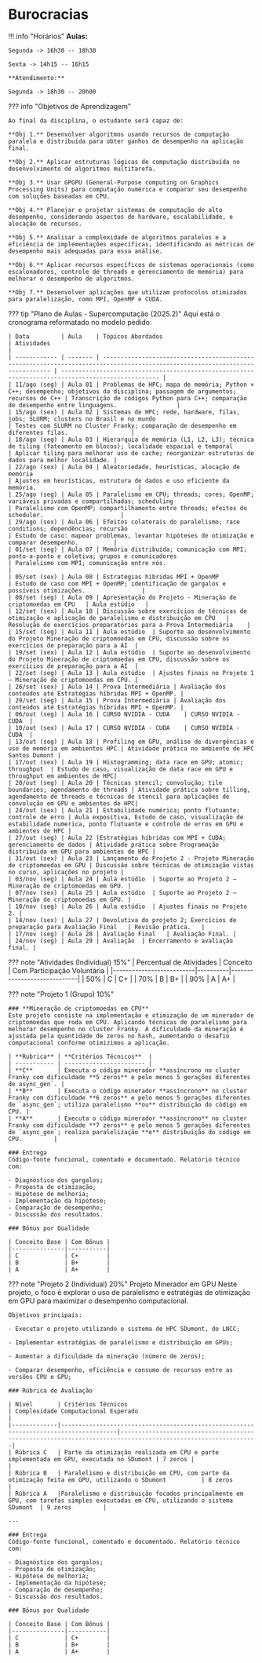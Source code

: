 

# Burocracias 

!!! info "Horários"
    **Aulas:**
    
    Segunda -> 16h30 -- 18h30
    
    Sexta -> 14h15 -- 16h15

    **Atendimento:**
    
    Segunda -> 18h30 -- 20h00


??? info "Objetivos de Aprendizagem"

    Ao final da disciplina, o estudante será capaz de:

    **Obj 1.** Desenvolver algoritmos usando recursos de computação paralela e distribuída para obter ganhos de desempenho na aplicação final.

    **Obj 2.** Aplicar estruturas lógicas de computação distribuída no desenvolvimento de algoritmos multitarefa.

    **Obj 3.** Usar GPGPU (General-Purpose computing on Graphics Processing Units) para computação numérica e comparar seu desempenho com soluções baseadas em CPU.

    **Obj 4.** Planejar e projetar sistemas de computação de alto desempenho, considerando aspectos de hardware, escalabilidade, e alocação de recursos.

    **Obj 5.** Analisar a complexidade de algoritmos paralelos e a eficiência de implementações específicas, identificando as métricas de desempenho mais adequadas para essa análise.

    **Obj 6.** Aplicar recursos específicos de sistemas operacionais (como escalonadores, controle de threads e gerenciamento de memória) para melhorar o desempenho de algoritmos.

    **Obj 7.** Desenvolver aplicações que utilizam protocolos otimizados para paralelização, como MPI, OpenMP e CUDA.


??? tip "Plano de Aulas - Supercomputação (2025.2)"
   Aqui está o cronograma reformatado no modelo pedido:

    | Data         | Aula    | Tópicos Abordados                                                                                                             | Atividades                                                                                         |
    | ------------ | ------- | ----------------------------------------------------------------------------------------------------------------------------- | -------------------------------------------------------------------------------------------------- |
    | 11/ago (seg) | Aula 01 | Problemas de HPC; mapa de memória; Python × C++; desempenho; objetivos da disciplina; passagem de argumentos; recursos de C++ | Transcrição de códigos Python para C++; comparação de desempenho entre linguagens.                 |
    | 15/ago (sex) | Aula 02 | Sistemas de HPC; rede, hardware, filas, jobs; SLURM; clusters no Brasil e no mundo                                            | Testes com SLURM no Cluster Franky; comparação de desempenho em diferentes filas.                  |
    | 18/ago (seg) | Aula 03 | Hierarquia de memória (L1, L2, L3); técnica de tiling (fateamento em blocos); localidade espacial e temporal                  | Aplicar tiling para melhorar uso de cache; reorganizar estruturas de dados para melhor localidade. |
    | 22/ago (sex) | Aula 04 | Aleatoriedade, heurísticas, alocação de memória                                                                               | Ajustes em heurísticas, estrutura de dados e uso eficiente da memória.                             |
    | 25/ago (seg) | Aula 05 | Paralelismo em CPU; threads; cores; OpenMP; variáveis privadas e compartilhadas; scheduling                                   | Paralelismo com OpenMP; compartilhamento entre threads; efeitos do scheduler.                      |
    | 29/ago (sex) | Aula 06 | Efeitos colaterais do paralelismo; race conditions; dependências; recursão                                                    | Estudo de caso: mapear problemas, levantar hipóteses de otimização e comparar desempenho.          |
    | 01/set (seg) | Aula 07 | Memória distribuída; comunicação com MPI; ponto-a-ponto e coletiva; grupos e comunicadores                                    | Paralelismo com MPI; comunicação entre nós.                                                        |
    | 05/set (sex) | Aula 08 | Estratégias híbridas MPI + OpenMP                                                                                             | Estudo de caso com MPI + OpenMP; identificação de gargalos e possíveis otimizações.                |
    | 08/set (seg) | Aula 09 | Apresentação do Projeto - Mineração de criptomoedas em CPU   | Aula estúdio   |
    | 12/set (sex) | Aula 10 | Discussão sobre exercícios de técnicas de otimização e aplicação de paralelismo e distribuição em CPU   |   Resolução de exercícios preparatórios para a Prova Intermediária    |
    | 15/set (seg) | Aula 11 | Aula estúdio  | Suporte ao desenvolvimento do Projeto Mineração de criptomoedas em CPU, discussão sobre os exercícios de preparação para a AI  |
    | 19/set (sex) | Aula 12 | Aula estúdio  | Suporte ao desenvolvimento do Projeto Mineração de criptomoedas em CPU, discussão sobre os exercícios de preparação para a AI  |
    | 22/set (seg) | Aula 13 | Aula estúdio  | Ajustes finais no Projeto 1 – Mineração de criptomoedas em CPU. |
    | 26/set (sex) | Aula 14 | Prova Intermediária | Avaliação dos conteúdos até Estratégias híbridas MPI + OpenMP. |
    | 29/set (seg) | Aula 15 | Prova Intermediária | Avaliação dos conteúdos até Estratégias híbridas MPI + OpenMP. |
    | 06/out (seg) | Aula 16 | CURSO NVIDIA - CUDA    | CURSO NVIDIA - CUDA  |
    | 10/out (sex) | Aula 17 | CURSO NVIDIA - CUDA    | CURSO NVIDIA - CUDA  |    
    | 13/out (seg) | Aula 18 | Profiling em GPU, análise de divergências e uso de memória em ambientes HPC.| Atividade prática no ambiente de HPC Santos Dumont |
    | 17/out (sex) | Aula 19 | Histogramming; data race em GPU; atomic; throughput  | Estudo de caso, visualização de data race em GPU e throughput em ambientes de HPC|
    | 20/out (seg) | Aula 20 | Técnicas stencil; convolução; tile boundaries; agendamento de threads | Atividade prática sobre tilling, agendamento de threads e técnicas de stencil para aplicações de convolução em GPU e ambientes de HPC|
    | 24/out (sex) | Aula 21 | Estabilidade numérica; ponto flutuante; controle de erro | Aula expositiva, Estudo de caso, visualização de estabilidade numerica, ponto flutuante e controle de erros em GPU e ambientes de HPC |
    | 27/out (seg) | Aula 22 |Estratégias híbridas com MPI + CUDA; gerenciamento de dados | Atividade prática sobre Programação distribuida em GPU para ambientes de HPC |
    | 31/out (sex) | Aula 23 | Lançamento do Projeto 2 - Projeto Mineração de criptomoedas em GPU | Discussão sobre técnicas de otimização vistas no curso, aplicações no projeto |
    | 03/nov (seg) | Aula 24 | Aula estúdio  | Suporte ao Projeto 2 – Mineração de criptomoedas em GPU. |
    | 07/nov (sex) | Aula 25 | Aula estúdio  | Suporte ao Projeto 2 – Mineração de criptomoedas em GPU. |
    | 10/nov (seg) | Aula 26 | Aula estúdio  | Ajustes finais no Projeto 2. |
    | 14/nov (sex) | Aula 27 | Devolutiva do projeto 2; Exercícios de preparação para Avaliação Final   | Revisão prática.   |
    | 17/nov (seg) | Aula 28 | Avaliação Final   | Avaliação Final. |
    | 24/nov (seg) | Aula 29 | Avaliação  | Encerramento e avaliação final. |


??? note "Atividades (Individual) 15%"
    | Percentual de Atividades | Conceito | Com Participação Voluntária |
    |--------------------------|----------|-----------------------------|
    | 50%                     | C        | C+                          |
    | 70%                     | B        | B+                          |
    | 90%                     | A        | A+                          |




??? note "Projeto 1 (Grupo) 10%"

    ### **Mineração de criptomoedas em CPU**
    Este projeto consiste na implementação e otimização de um minerador de criptomoedas que roda em CPU. Aplicando técnicas de paralelismo para melhorar desempenho no cluster Franky. A dificuldade da mineração é ajustada pela quantidade de zeros no hash, aumentando o desafio computacional conforme otimizimos a aplicação.

    | **Rubrica** | **Critérios Técnicos**  |
    | ----------- | ----------------------- |   
    | **C**       | Executa o código minerador **assíncrono no cluster Franky com dificuldade **5 zeros** e pelo menos 5 gerações diferentes de async_gen`. |      
    | **B**       | Executa o código minerador **assíncrono** no cluster Franky com dificuldade **6 zeros** e pelo menos 5 gerações diferentes de `async_gen`; utiliza paralelismo **ou** distribuição do código em CPU. |
    | **A**       | Executa o código minerador **assíncrono** no cluster Franky com dificuldade **7 zeros** e pelo menos 5 gerações diferentes de `async_gen`; realiza paralelização **e** distribuição do código em CPU.         | 

    ### Entrega
    Código-fonte funcional, comentado e documentado. Relatório técnico com: 
    
    - Diagnóstico dos gargalos;
    - Proposta de otimização;
    - Hipótese de melhoria;
    - Implementação da hipótese;
    - Comparação de desempenho;
    - Discussão dos resultados.

    ### Bônus por Qualidade

    | Conceito Base | Com Bônus |
    |---------------|-----------|
    | C             | C+        |
    | B             | B+        |
    | A             | A+        |


??? note "Projeto 2 (Individual) 20%"
    Projeto Minerador em GPU 
    Neste projeto, o foco é explorar o uso de paralelismo e estratégias de otimização em GPU para maximizar o desempenho computacional.

    Objetivos principais:

    - Executar o projeto utilizando o sistema de HPC SDumont, do LNCC;
    
    - Implementar estratégias de paralelismo e distribuição em GPUs;

    - Aumentar a dificuldade da mineração (número de zeros);

    - Comparar desempenho, eficiência e consumo de recursos entre as versões CPU e GPU;

    ### Rúbrica de Avaliação

    | Nível       | Critérios Técnicos                                                                 | Complexidade Computacional Esperado                                                                                         |
    |-------------|--------------------------------------------------------------------------------------|-------------------------------------------------------------------------------------------------------------|
    | Rúbrica C   | Parte da otimização realizada em CPU e parte implementada em GPU, executada no SDumont | 7 zeros |                                                                  |
    | Rúbrica B   | Paralelismo e distribuição em CPU, com parte da otimização feita em GPU, utilizando o SDumont          | 8 zeros                                                        |
    | Rúbrica A   |Paralelismo e distribuição focados principalmente em GPU, com tarefas simples executadas em CPU, utilizando o sistema SDumont  | 9 zeros         |

    ---

    ### Entrega
    Código-fonte funcional, comentado e documentado. Relatório técnico com: 
    
    - Diagnóstico dos gargalos;
    - Proposta de otimização;
    - Hipótese de melhoria;
    - Implementação da hipótese;
    - Comparação de desempenho;
    - Discussão dos resultados.

    ### Bônus por Qualidade

    | Conceito Base | Com Bônus |
    |---------------|-----------|
    | C             | C+        |
    | B             | B+        |
    | A             | A+        |

